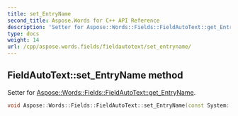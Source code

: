 ```yaml
---
title: set_EntryName
second_title: Aspose.Words for C++ API Reference
description: 'Setter for Aspose::Words::Fields::FieldAutoText::get_EntryName.'
type: docs
weight: 14
url: /cpp/aspose.words.fields/fieldautotext/set_entryname/
---
```

## FieldAutoText::set_EntryName method


Setter for [Aspose::Words::Fields::FieldAutoText::get_EntryName](../get_entryname/).

```cpp
void Aspose::Words::Fields::FieldAutoText::set_EntryName(const System::String &value)
```

